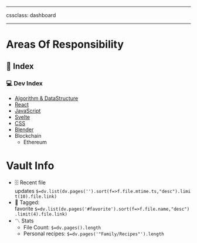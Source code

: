 
---
cssclass: dashboard

---

# [](https://github.com/TfTHacker/DashboardPlusPlus/blob/master/Dashboard%2B%2B.md#personal-projects)Areas Of Responsibility

## 📌 Index
### 💻 Dev Index
- [Algorithm & DataStructure](AOR/Dev-Index/Algorithm%20&%20DataStructure.md)
- [React](AOR/Dev-Index/React.md)
- [JavaScript](AOR/Dev-Index/JavaScript.md)
- [Svelte](AOR/Dev-Index/Svelte.md)
- [CSS](AOR/Dev-Index/CSS.md)
- [Blender](AOR/Dev-Index/Blender.md)
- Blockchain
	- Ethereum

# [](https://github.com/TfTHacker/DashboardPlusPlus/blob/master/Dashboard%2B%2B.md#vault-info)Vault Info

- 🗄️ Recent file updates `$=dv.list(dv.pages('').sort(f=>f.file.mtime.ts,"desc").limit(10).file.link)`
- 🔖 Tagged: favorite `$=dv.list(dv.pages('#favorite').sort(f=>f.file.name,"desc").limit(4).file.link)`
- 〽️ Stats
    - File Count: `$=dv.pages().length`
    - Personal recipes: `$=dv.pages('"Family/Recipes"').length`